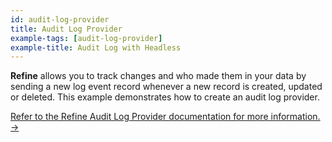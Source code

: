 ```yaml
---
id: audit-log-provider
title: Audit Log Provider
example-tags: [audit-log-provider]
example-title: Audit Log with Headless
---
```


**Refine** allows you to track changes and who made them in your data by sending a new log event record whenever a new record is created, updated or deleted. This example demonstrates how to create an audit log provider.

[Refer to the Refine Audit Log Provider documentation for more information. →](/docs/core/providers/audit-log-provider)

<CodeSandboxExample path="audit-log-provider" />
